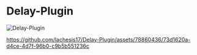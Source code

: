 # Delay-Plugin
![Delay-Plugin](https://github.com/lachesis17/Delay-Plugin/assets/78860436/05c2f22f-46a0-4cc6-9988-4c0f9a01f813)

https://github.com/lachesis17/Delay-Plugin/assets/78860436/73d1620a-d4ce-4d7f-96b0-c9b5b551236c
